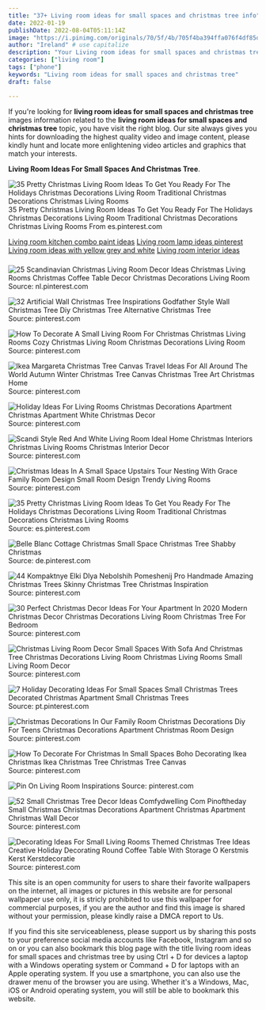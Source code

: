 ```yaml
---
title: "37+ Living room ideas for small spaces and christmas tree info"
date: 2022-01-19
publishDate: 2022-08-04T05:11:14Z
image: "https://i.pinimg.com/originals/70/5f/4b/705f4ba394ffa076f4df85d70666aa73.jpg"
author: "Ireland" # use capitalize
description: "Your Living room ideas for small spaces and christmas tree images are available. Living room ideas for small spaces and christmas tree are a topic that is being searched for and liked by netizens now. You can Download the Living room ideas for small spaces and christmas tree files here. Find and Download all royalty-free photos."
categories: ["living room"]
tags: ["phone"]
keywords: "Living room ideas for small spaces and christmas tree"
draft: false

---
```


If you're looking for **living room ideas for small spaces and christmas tree** images information related to the **living room ideas for small spaces and christmas tree** topic, you have visit the right  blog.  Our site always  gives you  hints  for downloading  the highest  quality video and image  content, please kindly hunt and locate more enlightening video articles and graphics  that match your interests.

**Living Room Ideas For Small Spaces And Christmas Tree**. 

![35 Pretty Christmas Living Room Ideas To Get You Ready For The Holidays Christmas Decorations Living Room Traditional Christmas Decorations Christmas Living Rooms](https://i.pinimg.com/originals/8b/1e/8a/8b1e8abd093e9838649e41a778ff4521.jpg "35 Pretty Christmas Living Room Ideas To Get You Ready For The Holidays Christmas Decorations Living Room Traditional Christmas Decorations Christmas Living Rooms")
35 Pretty Christmas Living Room Ideas To Get You Ready For The Holidays Christmas Decorations Living Room Traditional Christmas Decorations Christmas Living Rooms From es.pinterest.com

[Living room kitchen combo paint ideas](/living-room-kitchen-combo-paint-ideas/)
[Living room lamp ideas pinterest](/living-room-lamp-ideas-pinterest/)
[Living room ideas with yellow grey and white](/living-room-ideas-with-yellow-grey-and-white/)
[Living room interior ideas](/living-room-interior-ideas/)



### 

 


![25 Scandinavian Christmas Living Room Decor Ideas Christmas Living Rooms Christmas Coffee Table Decor Christmas Decorations Living Room](https://i.pinimg.com/originals/a1/85/0d/a1850d1d293ba76a7edb5c2cbe359ff4.jpg "25 Scandinavian Christmas Living Room Decor Ideas Christmas Living Rooms Christmas Coffee Table Decor Christmas Decorations Living Room")
Source: nl.pinterest.com

 

![32 Artificial Wall Christmas Tree Inspirations Godfather Style Wall Christmas Tree Diy Christmas Tree Alternative Christmas Tree](https://i.pinimg.com/originals/ca/25/46/ca2546b365b02bc94542adade7e7ce3b.jpg "32 Artificial Wall Christmas Tree Inspirations Godfather Style Wall Christmas Tree Diy Christmas Tree Alternative Christmas Tree")
Source: pinterest.com

 

![How To Decorate A Small Living Room For Christmas Christmas Living Rooms Cozy Christmas Living Room Christmas Decorations Living Room](https://i.pinimg.com/736x/a5/14/ce/a514ceb92fab43c050d3ebaeaff19d5e.jpg "How To Decorate A Small Living Room For Christmas Christmas Living Rooms Cozy Christmas Living Room Christmas Decorations Living Room")
Source: pinterest.com

 

![Ikea Margareta Christmas Tree Canvas Travel Ideas For All Around The World Autumn Winter Christmas Tree Canvas Christmas Tree Art Christmas Home](https://i.pinimg.com/736x/29/38/71/293871e215e02693e1df118468896230.jpg "Ikea Margareta Christmas Tree Canvas Travel Ideas For All Around The World Autumn Winter Christmas Tree Canvas Christmas Tree Art Christmas Home")
Source: pinterest.com

 

![Holiday Ideas For Living Rooms Christmas Decorations Apartment Christmas Apartment White Christmas Decor](https://i.pinimg.com/originals/30/cc/bb/30ccbbcc2122f0aef1f494c57366fb8e.jpg "Holiday Ideas For Living Rooms Christmas Decorations Apartment Christmas Apartment White Christmas Decor")
Source: pinterest.com

 

![Scandi Style Red And White Living Room Ideal Home Christmas Interiors Christmas Living Rooms Christmas Interior Decor](https://i.pinimg.com/originals/c5/50/3b/c5503bf83cdfdf803ab0f9fad80ba5f4.jpg "Scandi Style Red And White Living Room Ideal Home Christmas Interiors Christmas Living Rooms Christmas Interior Decor")
Source: pinterest.com

 

![Christmas Ideas In A Small Space Upstairs Tour Nesting With Grace Family Room Design Small Room Design Trendy Living Rooms](https://i.pinimg.com/originals/0a/df/e5/0adfe5a478dd874e6658b3930b173f70.jpg "Christmas Ideas In A Small Space Upstairs Tour Nesting With Grace Family Room Design Small Room Design Trendy Living Rooms")
Source: pinterest.com

 

![35 Pretty Christmas Living Room Ideas To Get You Ready For The Holidays Christmas Decorations Living Room Traditional Christmas Decorations Christmas Living Rooms](https://i.pinimg.com/originals/8b/1e/8a/8b1e8abd093e9838649e41a778ff4521.jpg "35 Pretty Christmas Living Room Ideas To Get You Ready For The Holidays Christmas Decorations Living Room Traditional Christmas Decorations Christmas Living Rooms")
Source: es.pinterest.com

 

![Belle Blanc Cottage Christmas Small Space Christmas Tree Shabby Christmas](https://i.pinimg.com/originals/ae/5a/d4/ae5ad463e5973a92cece8438f20a02c6.jpg "Belle Blanc Cottage Christmas Small Space Christmas Tree Shabby Christmas")
Source: de.pinterest.com

 

![44 Kompaktnye Elki Dlya Nebolshih Pomeshenij Pro Handmade Amazing Christmas Trees Skinny Christmas Tree Christmas Inspiration](https://i.pinimg.com/originals/18/d0/8a/18d08a2cc54921001dc1a0a5319aecbe.jpg "44 Kompaktnye Elki Dlya Nebolshih Pomeshenij Pro Handmade Amazing Christmas Trees Skinny Christmas Tree Christmas Inspiration")
Source: pinterest.com

 

![30 Perfect Christmas Decor Ideas For Your Apartment In 2020 Modern Christmas Decor Christmas Decorations Living Room Christmas Tree For Bedroom](https://i.pinimg.com/originals/7d/83/ee/7d83ee563ec9be441f31f44133e0f8bb.png "30 Perfect Christmas Decor Ideas For Your Apartment In 2020 Modern Christmas Decor Christmas Decorations Living Room Christmas Tree For Bedroom")
Source: pinterest.com

 

![Christmas Living Room Decor Small Spaces With Sofa And Christmas Tree Christmas Decorations Living Room Christmas Living Rooms Small Living Room Decor](https://i.pinimg.com/736x/c5/80/22/c58022f3a7b4246bd1d8f0d2c115bf1a.jpg "Christmas Living Room Decor Small Spaces With Sofa And Christmas Tree Christmas Decorations Living Room Christmas Living Rooms Small Living Room Decor")
Source: pinterest.com

 

![7 Holiday Decorating Ideas For Small Spaces Small Christmas Trees Decorated Christmas Apartment Small Christmas Trees](https://i.pinimg.com/originals/10/d9/d2/10d9d2fbd2acf880aaab2a59bdeaa1c4.jpg "7 Holiday Decorating Ideas For Small Spaces Small Christmas Trees Decorated Christmas Apartment Small Christmas Trees")
Source: pt.pinterest.com

 

![Christmas Decorations In Our Family Room Christmas Decorations Diy For Teens Christmas Decorations Apartment Christmas Room Design](https://i.pinimg.com/564x/ab/bf/56/abbf567d9f7d9f876b36817e9a906f5a.jpg "Christmas Decorations In Our Family Room Christmas Decorations Diy For Teens Christmas Decorations Apartment Christmas Room Design")
Source: pinterest.com

 

![How To Decorate For Christmas In Small Spaces Boho Decorating Ikea Christmas Ikea Christmas Tree Christmas Tree Canvas](https://i.pinimg.com/736x/ce/ed/d3/ceedd3b7f789017cbe7da607913418ad.jpg "How To Decorate For Christmas In Small Spaces Boho Decorating Ikea Christmas Ikea Christmas Tree Christmas Tree Canvas")
Source: pinterest.com

 

![Pin On Living Room Inspirations](https://i.pinimg.com/564x/54/a8/1d/54a81d6f42b7d5cb9c54881002b8108d.jpg "Pin On Living Room Inspirations")
Source: pinterest.com

 

![52 Small Christmas Tree Decor Ideas Comfydwelling Com Pinoftheday Small Christmas Christmas Decorations Apartment Christmas Apartment Christmas Wall Decor](https://i.pinimg.com/originals/86/2e/cb/862ecb047a0306e601861d1cd0c5b786.jpg "52 Small Christmas Tree Decor Ideas Comfydwelling Com Pinoftheday Small Christmas Christmas Decorations Apartment Christmas Apartment Christmas Wall Decor")
Source: pinterest.com

 

![Decorating Ideas For Small Living Rooms Themed Christmas Tree Ideas Creative Holiday Decorating Round Coffee Table With Storage O Kerstmis Kerst Kerstdecoratie](https://i.pinimg.com/originals/70/5f/4b/705f4ba394ffa076f4df85d70666aa73.jpg "Decorating Ideas For Small Living Rooms Themed Christmas Tree Ideas Creative Holiday Decorating Round Coffee Table With Storage O Kerstmis Kerst Kerstdecoratie")
Source: pinterest.com

 

This site is an open community for users to share their favorite wallpapers on the internet, all images or pictures in this website are for personal wallpaper use only, it is stricly prohibited to use this wallpaper for commercial purposes, if you are the author and find this image is shared without your permission, please kindly raise a DMCA report to Us.

If you find this site serviceableness, please support us by sharing this posts to your preference social media accounts like Facebook, Instagram and so on or you can also bookmark this blog page with the title living room ideas for small spaces and christmas tree by using Ctrl + D for devices a laptop with a Windows operating system or Command + D for laptops with an Apple operating system. If you use a smartphone, you can also use the drawer menu of the browser you are using. Whether it's a Windows, Mac, iOS or Android operating system, you will still be able to bookmark this website.
